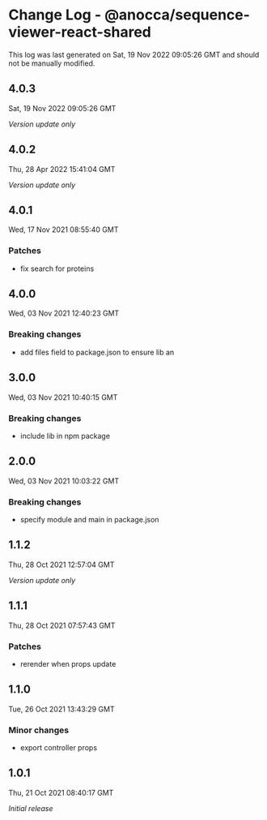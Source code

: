 # Change Log - @anocca/sequence-viewer-react-shared

This log was last generated on Sat, 19 Nov 2022 09:05:26 GMT and should not be manually modified.

## 4.0.3
Sat, 19 Nov 2022 09:05:26 GMT

_Version update only_

## 4.0.2
Thu, 28 Apr 2022 15:41:04 GMT

_Version update only_

## 4.0.1
Wed, 17 Nov 2021 08:55:40 GMT

### Patches

- fix search for proteins

## 4.0.0
Wed, 03 Nov 2021 12:40:23 GMT

### Breaking changes

- add files field to package.json to ensure lib an

## 3.0.0
Wed, 03 Nov 2021 10:40:15 GMT

### Breaking changes

- include lib in npm package

## 2.0.0
Wed, 03 Nov 2021 10:03:22 GMT

### Breaking changes

- specify module and main in package.json

## 1.1.2
Thu, 28 Oct 2021 12:57:04 GMT

_Version update only_

## 1.1.1
Thu, 28 Oct 2021 07:57:43 GMT

### Patches

- rerender when props update

## 1.1.0
Tue, 26 Oct 2021 13:43:29 GMT

### Minor changes

- export controller props

## 1.0.1
Thu, 21 Oct 2021 08:40:17 GMT

_Initial release_


